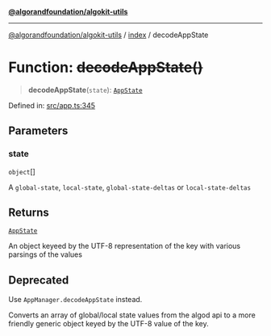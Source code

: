 [**@algorandfoundation/algokit-utils**](../../README.md)

***

[@algorandfoundation/algokit-utils](../../README.md) / [index](../README.md) / decodeAppState

# Function: ~~decodeAppState()~~

> **decodeAppState**(`state`): [`AppState`](../../types/app/interfaces/AppState.md)

Defined in: [src/app.ts:345](https://github.com/algorandfoundation/algokit-utils-ts/blob/main/src/app.ts#L345)

## Parameters

### state

`object`[]

A `global-state`, `local-state`, `global-state-deltas` or `local-state-deltas`

## Returns

[`AppState`](../../types/app/interfaces/AppState.md)

An object keyeed by the UTF-8 representation of the key with various parsings of the values

## Deprecated

Use `AppManager.decodeAppState` instead.

Converts an array of global/local state values from the algod api to a more friendly
generic object keyed by the UTF-8 value of the key.
